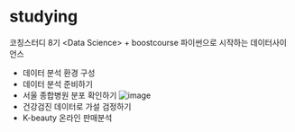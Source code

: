 # studying
코칭스터디 8기 &lt;Data Science> + boostcourse 파이썬으로 시작하는 데이터사이언스
  - 데이터 분석 환경 구성
  - 데이터 분석 준비하기
  - 서울 종합병원 분포 확인하기
  ![image](https://user-images.githubusercontent.com/64434085/200158588-adc384d4-e912-4e48-a238-235d6a4365fc.png)
  - 건강검진 데이터로 가설 검정하기
  - K-beauty 온라인 판매분석
